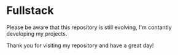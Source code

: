 # Fullstack

Please be aware that this repository is still evolving, I'm contantly developing my projects.

Thank you for visiting my repository and have a great day!
